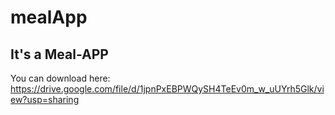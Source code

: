 # mealApp

## It's a Meal-APP 

You can download here: https://drive.google.com/file/d/1jpnPxEBPWQySH4TeEv0m_w_uUYrh5Glk/view?usp=sharing